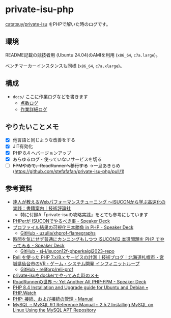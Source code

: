 # private-isu-php

[catatsuy/private-isu](https://github.com/catatsuy/private-isu) をPHPで解いた時のログです。

## 環境

README記載の競技者用 (Ubuntu 24.04)のAMIを利用 (`x86_64`, `c7a.large`)。

ベンチマーカーインスタンスも同様 (`x86_64`, `c7a.xlarge`)。

## 構成

- `docs/` ここに作業ログなどを書きます
  - [点数ログ](./docs/点数ログ.md)
  - [作業詳細ログ](./docs/作業詳細ログ.md)

## やりたいことメモ
- [x] 他言語と同じような改善をする
- [x] JIT有効化
- [x] PHP 8.4 へバージョンアップ
- [x] あらゆるログ・使っていないサービスを切る
- [ ] <s>FPMやめて、RoadRunnerへ移行する</s> →一旦あきらめ (https://github.com/stefafafan/private-isu-php/pull/1)

## 参考資料

- [達人が教えるWebパフォーマンスチューニング 〜ISUCONから学ぶ高速化の実践：書籍案内｜技術評論社](https://gihyo.jp/book/2022/978-4-297-12846-3)
  - 特に付録A「private-isuの攻略実践」をとても参考にしています
- [PHPerが ISUCONでやるべき事 - Speaker Deck](https://speakerdeck.com/uzulla/phperga-isucondeyarubekishi)
- [プロファイル結果の可視化三本勝負 in PHP - Speaker Deck](https://speakerdeck.com/uzulla/purohuairujie-guo-falseke-shi-hua-san-ben-sheng-fu-in-php)
  - [GitHub - uzulla/xhprof-flamegraphs](https://github.com/uzulla/xhprof-flamegraphs)
- [時間を気にせず普通にカンニングもしつつ ISUCON12 本選問題を PHP でやってみる - Speaker Deck](https://speakerdeck.com/sji/shi-jian-woqi-nisezupu-tong-nikanningumositutu-isucon12-ben-xuan-wen-ti-wo-php-deyatutemiru)
  - [GitHub - sj-i/isucon12f-phperkaigi2023-repo](https://github.com/sj-i/isucon12f-phperkaigi2023-repo)
- [Reli を使った PHP 7.x/8.x サービスの計測｜技術ブログ｜北海道札幌市・宮城県仙台市のVR・ゲーム・システム開発 インフィニットループ](https://www.infiniteloop.co.jp/tech-blog/2023/03/profiling-php8-using-reli/)
  - [GitHub - reliforp/reli-prof](https://github.com/reliforp/reli-prof)
- [private-isuをdockerでやってみた時のメモ](https://zenn.dev/eichisanden/scraps/7798c55153787b)
- [RoadRunnerの世界 〜 Yet Another Alt PHP-FPM - Speaker Deck](https://speakerdeck.com/n1215/roadrunnerfalseshi-jie-yet-another-alt-php-fpm)
- [PHP 8.4 Installation and Upgrade guide for Ubuntu and Debian • PHP.Watch](https://php.watch/articles/php-84-install-upgrade-guide-debian-ubuntu)
- [PHP: 接続、および接続の管理 - Manual](https://www.php.net/manual/ja/pdo.connections.php)
- [MySQL :: MySQL 9.1 Reference Manual :: 2.5.2 Installing MySQL on Linux Using the MySQL APT Repository](https://dev.mysql.com/doc/refman/9.1/en/linux-installation-apt-repo.html)
